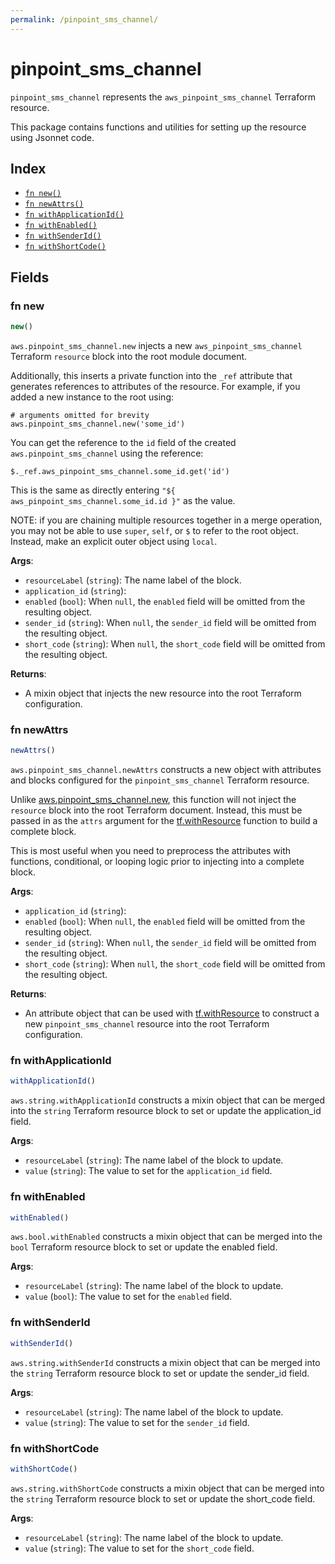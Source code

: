```yaml
---
permalink: /pinpoint_sms_channel/
---
```


# pinpoint_sms_channel

`pinpoint_sms_channel` represents the `aws_pinpoint_sms_channel` Terraform resource.



This package contains functions and utilities for setting up the resource using Jsonnet code.


## Index

* [`fn new()`](#fn-new)
* [`fn newAttrs()`](#fn-newattrs)
* [`fn withApplicationId()`](#fn-withapplicationid)
* [`fn withEnabled()`](#fn-withenabled)
* [`fn withSenderId()`](#fn-withsenderid)
* [`fn withShortCode()`](#fn-withshortcode)

## Fields

### fn new

```ts
new()
```


`aws.pinpoint_sms_channel.new` injects a new `aws_pinpoint_sms_channel` Terraform `resource`
block into the root module document.

Additionally, this inserts a private function into the `_ref` attribute that generates references to attributes of the
resource. For example, if you added a new instance to the root using:

    # arguments omitted for brevity
    aws.pinpoint_sms_channel.new('some_id')

You can get the reference to the `id` field of the created `aws.pinpoint_sms_channel` using the reference:

    $._ref.aws_pinpoint_sms_channel.some_id.get('id')

This is the same as directly entering `"${ aws_pinpoint_sms_channel.some_id.id }"` as the value.

NOTE: if you are chaining multiple resources together in a merge operation, you may not be able to use `super`, `self`,
or `$` to refer to the root object. Instead, make an explicit outer object using `local`.

**Args**:
  - `resourceLabel` (`string`): The name label of the block.
  - `application_id` (`string`): 
  - `enabled` (`bool`):  When `null`, the `enabled` field will be omitted from the resulting object.
  - `sender_id` (`string`):  When `null`, the `sender_id` field will be omitted from the resulting object.
  - `short_code` (`string`):  When `null`, the `short_code` field will be omitted from the resulting object.

**Returns**:
- A mixin object that injects the new resource into the root Terraform configuration.


### fn newAttrs

```ts
newAttrs()
```


`aws.pinpoint_sms_channel.newAttrs` constructs a new object with attributes and blocks configured for the `pinpoint_sms_channel`
Terraform resource.

Unlike [aws.pinpoint_sms_channel.new](#fn-new), this function will not inject the `resource`
block into the root Terraform document. Instead, this must be passed in as the `attrs` argument for the
[tf.withResource](https://github.com/tf-libsonnet/core/tree/main/docs#fn-withresource) function to build a complete block.

This is most useful when you need to preprocess the attributes with functions, conditional, or looping logic prior to
injecting into a complete block.

**Args**:
  - `application_id` (`string`): 
  - `enabled` (`bool`):  When `null`, the `enabled` field will be omitted from the resulting object.
  - `sender_id` (`string`):  When `null`, the `sender_id` field will be omitted from the resulting object.
  - `short_code` (`string`):  When `null`, the `short_code` field will be omitted from the resulting object.

**Returns**:
  - An attribute object that can be used with [tf.withResource](https://github.com/tf-libsonnet/core/tree/main/docs#fn-withresource) to construct a new `pinpoint_sms_channel` resource into the root Terraform configuration.


### fn withApplicationId

```ts
withApplicationId()
```

`aws.string.withApplicationId` constructs a mixin object that can be merged into the `string`
Terraform resource block to set or update the application_id field.



**Args**:
  - `resourceLabel` (`string`): The name label of the block to update.
  - `value` (`string`): The value to set for the `application_id` field.


### fn withEnabled

```ts
withEnabled()
```

`aws.bool.withEnabled` constructs a mixin object that can be merged into the `bool`
Terraform resource block to set or update the enabled field.



**Args**:
  - `resourceLabel` (`string`): The name label of the block to update.
  - `value` (`bool`): The value to set for the `enabled` field.


### fn withSenderId

```ts
withSenderId()
```

`aws.string.withSenderId` constructs a mixin object that can be merged into the `string`
Terraform resource block to set or update the sender_id field.



**Args**:
  - `resourceLabel` (`string`): The name label of the block to update.
  - `value` (`string`): The value to set for the `sender_id` field.


### fn withShortCode

```ts
withShortCode()
```

`aws.string.withShortCode` constructs a mixin object that can be merged into the `string`
Terraform resource block to set or update the short_code field.



**Args**:
  - `resourceLabel` (`string`): The name label of the block to update.
  - `value` (`string`): The value to set for the `short_code` field.

